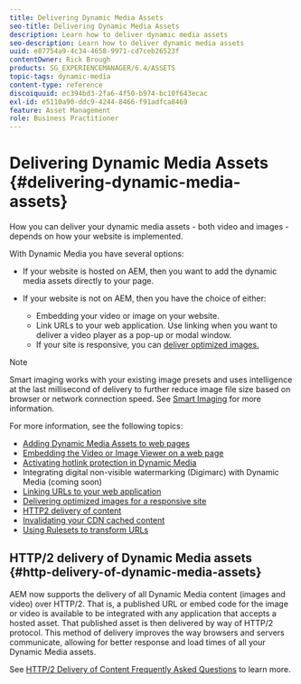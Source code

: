 ```yaml
---
title: Delivering Dynamic Media Assets
seo-title: Delivering Dynamic Media Assets
description: Learn how to deliver dynamic media assets
seo-description: Learn how to deliver dynamic media assets
uuid: e87754a9-4c34-4658-9971-cd7ceb26523f
contentOwner: Rick Brough
products: SG_EXPERIENCEMANAGER/6.4/ASSETS
topic-tags: dynamic-media
content-type: reference
discoiquuid: ec394bd3-2fa6-4f50-b974-bc10f643ecac
exl-id: e5110a90-ddc9-4244-8466-f91adfca8469
feature: Asset Management
role: Business Practitioner
---
```

# Delivering Dynamic Media Assets {#delivering-dynamic-media-assets}

How you can deliver your dynamic media assets - both video and images - depends on how your website is implemented.

With Dynamic Media you have several options:

* If your website is hosted on AEM, then you want to add the dynamic media assets directly to your page. 
* If your website is not on AEM, then you have the choice of either:

  * Embedding your video or image on your website.
  * Link URLs to your web application. Use linking when you want to deliver a video player as a pop-up or modal window.
  * If your site is responsive, you can [deliver optimized images.](responsive-site.md)

>[!NOTE]
>
>Smart imaging works with your existing image presets and uses intelligence at the last millisecond of delivery to further reduce image file size based on browser or network connection speed. See [Smart Imaging](imaging-faq.md) for more information.

For more information, see the following topics:

* [Adding Dynamic Media Assets to web pages](adding-dynamic-media-assets-to-pages.md)
* [Embedding the Video or Image Viewer on a web page](embed-code.md)
* [Activating hotlink protection in Dynamic Media](https://helpx.adobe.com/experience-manager/6-4/assets/using/hotlink-protection.html)
* Integrating digital non-visible watermarking (Digimarc) with Dynamic Media (coming soon)  
* [Linking URLs to your web application](linking-urls-to-yourwebapplication.md)
* [Delivering optimized images for a responsive site](responsive-site.md)
* [HTTP2 delivery of content](http2.md)
* [Invalidating your CDN cached content](invalidate-cdn-cached-content.md)
* [Using Rulesets to transform URLs](using-rulesets-to-transform-urls.md)

## HTTP/2 delivery of Dynamic Media assets {#http-delivery-of-dynamic-media-assets}

AEM now supports the delivery of all Dynamic Media content (images and video) over HTTP/2. That is, a published URL or embed code for the image or video is available to be integrated with any application that accepts a hosted asset. That published asset is then delivered by way of HTTP/2 protocol. This method of delivery improves the way browsers and servers communicate, allowing for better response and load times of all your Dynamic Media assets.

See [HTTP/2 Delivery of Content Frequently Asked Questions](/help/sites-administering/scene7-http2faq.md) to learn more.

